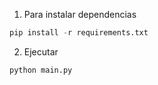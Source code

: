 1. Para instalar dependencias
```python
pip install -r requirements.txt
```

2. Ejecutar
```python
python main.py
```